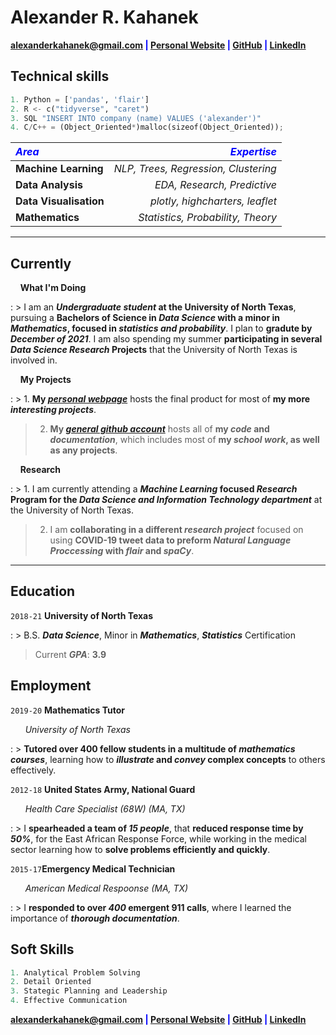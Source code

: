 # Alexander R. Kahanek
<span style="color:blue">__<a href="mailto:alexanderkahanek@gmail.com">alexanderkahanek@gmail.com</a>
|
<a href="https://alexander-kahanek.github.io" target="_blank">Personal Website</a>
|
<a href="https://github.com/alexander-kahanek" target="_blank">GitHub</a>
|
<a href="https://linkedin.com/in/alex-kah" target="_blank">LinkedIn</a>__</span>

## __Technical skills__

```python
1. Python = ['pandas', 'flair']
2. R <- c("tidyverse", "caret")
3. SQL "INSERT INTO company (name) VALUES ('alexander')"
4. C/C++ = (Object_Oriented*)malloc(sizeof(Object_Oriented));
```

| <span style="color:blue">__*Area*__</span> | <span style="color:blue">__*Expertise*__</span> |
|:-----------------------|-------------------------------------:|
| __Machine Learning__   | *NLP, Trees, Regression, Clustering* |
| __Data Analysis__      | *EDA, Research, Predictive*          |
| __Data Visualisation__ | *plotly, highcharters, leaflet*      |
| __Mathematics__        | *Statistics, Probability, Theory*    |

-----------------

## __Currently__

&nbsp; &nbsp; __What I'm Doing__

: > I am an __*Undergraduate student* at the University of North Texas__, pursuing a __Bachelors of Science in *Data Science* with a minor in *Mathematics*, focused in *statistics and probability*__. I plan to __gradute by *December of 2021*__. I am also spending my summer __participating in several *Data Science Research* Projects__ that the University of North Texas is involved in.


&nbsp; &nbsp; __My Projects__

: > 1. __My <a href="https://alexander-kahanek.github.io/project" title="My Project Page" target="_blank">*personal webpage*</a>__ hosts the final product for most of __my more *interesting projects*__.
> 
> 2. __My <a href="https://github.com/alexander-kahanek" title="My GitHub Page" target="_blank">*general github account*</a>__ hosts all of __my *code* and *documentation*__, which includes most of __my *school work*, as well as any projects__.

&nbsp; &nbsp; __Research__

: > 1. I am currently attending a __*Machine Learning* focused *Research* Program for the *Data Science and Information Technology department*__ at the University of North Texas.
> 
> 2. I am __collaborating in a different *research project*__ focused on using __COVID-19 tweet data to preform *Natural Language Proccessing* with *flair* and *spaCy*__.


----------------
## __Education__

`2018-21` __University of North Texas__

: > B.S. __*Data Science*__, Minor in __*Mathematics*__, __*Statistics*__ Certification
> 
> Current __*GPA*__: __3.9__

## __Employment__

`2019-20` __Mathematics Tutor__ 

&nbsp; &nbsp; &nbsp; *University of North Texas*

: > __Tutored over 400 fellow students in a multitude of *mathematics courses*__, learning how to __*illustrate* and *convey* complex concepts__ to others effectively. 


`2012-18` __United States Army, National Guard__

&nbsp; &nbsp; &nbsp; *Health Care Specialist (68W) (MA, TX)*

: > I __spearheaded a team of *15 people*__, that __reduced response time by *50%*__, for the East African Response Force, while working in the medical sector learning how to __solve problems efficiently and quickly__. 


`2015-17`__Emergency Medical Technician__

&nbsp; &nbsp; &nbsp; *American Medical Respoonse (MA, TX)*

: > I __responded to over *400* emergent 911 calls__, where I learned the importance of __*thorough documentation*__. 


## __Soft Skills__

```r
1. Analytical Problem Solving
2. Detail Oriented
3. Stategic Planning and Leadership
4. Effective Communication
```

<span style="color:blue">__<a href="mailto:alexanderkahanek@gmail.com">alexanderkahanek@gmail.com</a>
|
<a href="https://alexander-kahanek.github.io" target="_blank">Personal Website</a>
|
<a href="https://github.com/alexander-kahanek" target="_blank">GitHub</a>
|
<a href="https://linkedin.com/in/alex-kah" target="_blank">LinkedIn</a>__</span>